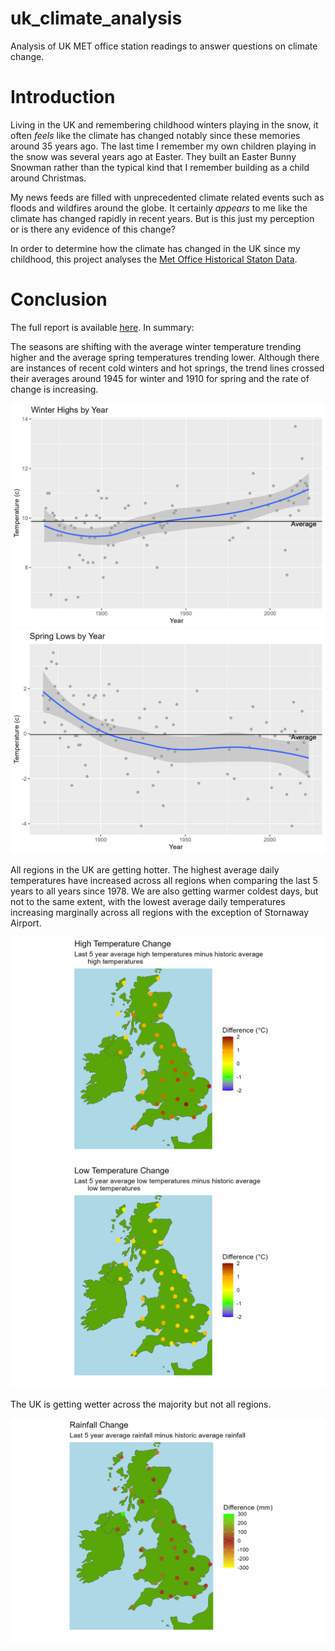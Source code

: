 # uk_climate_analysis
Analysis of UK MET office station readings to answer questions on climate change.

# Introduction
Living in the UK and remembering childhood winters playing in the snow, it often *feels* like the climate has changed notably since these memories around 35 years ago. The last time I remember my own children playing in the snow was several years ago at Easter. They built an Easter Bunny Snowman rather than the typical kind that I remember building as a child around Christmas.

My news feeds are filled with unprecedented climate related events such as floods and wildfires around the globe. It certainly *appears* to me like the climate has changed rapidly in recent years. But is this just my perception or is there any evidence of this change?

In order to determine how the climate has changed in the UK since my childhood, this project analyses the [Met Office Historical Staton Data](https://www.metoffice.gov.uk/research/climate/maps-and-data/historic-station-data).

# Conclusion
The full report is available [here](report.html). In summary:

The seasons are shifting with the average winter temperature trending higher and the average spring temperatures trending lower. Although there are instances of recent cold winters and hot springs, the trend lines crossed their averages around 1945 for winter and 1910 for spring and the rate of change is increasing.

![Winter Average Highest Temperatures](winter_highs.png)
![Spring Average Lowest Temperatures](spring_lows.png)

All regions in the UK are getting hotter. The highest average daily temperatures have increased across all regions when comparing the last 5 years to all years since 1978. We are also getting warmer coldest days, but not to the same extent, with the lowest average daily temperatures increasing marginally across all regions with the exception of Stornaway Airport.

![Highest Averages by Station](station_high_deltas.png)
![Lowest Averages by Station](station_low_deltas.png)

The UK is getting wetter across the majority but not all regions.

![Annual Rainfall by Station](station_rainfall_deltas.png)
